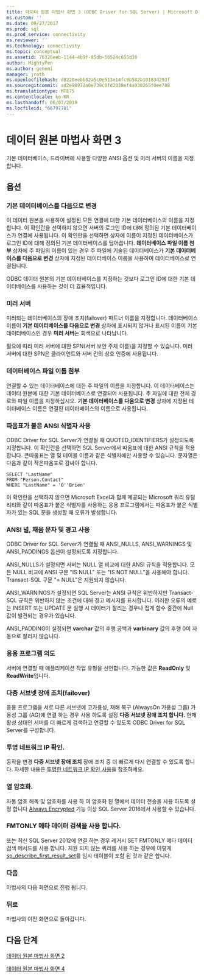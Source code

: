 ```yaml
---
title: 데이터 원본 마법사 화면 3 (ODBC Driver for SQL Server) | Microsoft Docs
ms.custom: ''
ms.date: 09/27/2017
ms.prod: sql
ms.prod_service: connectivity
ms.reviewer: ''
ms.technology: connectivity
ms.topic: conceptual
ms.assetid: 76326eeb-1144-4b9f-85db-50524c655d30
author: MightyPen
ms.author: genemi
manager: jroth
ms.openlocfilehash: d8220eebb82a5c0e513e14fc9b582b10183d293f
ms.sourcegitcommit: ad2e98972a0e739c0fd2038ef4a030265f0ee788
ms.translationtype: MTE75
ms.contentlocale: ko-KR
ms.lasthandoff: 06/07/2019
ms.locfileid: "66797781"
---
```

# <a name="data-source-wizard-screen-3"></a>데이터 원본 마법사 화면 3

기본 데이터베이스, 드라이버에 사용할 다양한 ANSI 옵션 및 미러 서버의 이름을 지정합니다.

## <a name="options"></a>옵션

### <a name="change-the-default-database-to"></a>기본 데이터베이스를 다음으로 변경

이 데이터 원본을 사용하여 설정된 모든 연결에 대한 기본 데이터베이스의 이름을 지정합니다. 이 확인란을 선택하지 않으면 서버의 로그인 ID에 대해 정의된 기본 데이터베이스가 연결에 사용됩니다. 이 확인란을 선택하면 상자에 이름이 지정된 데이터베이스가 로그인 ID에 대해 정의된 기본 데이터베이스를 덮어씁니다. **데이터베이스 파일 이름 첨부** 상자에 주 파일의 이름이 있는 경우 주 파일에 기술된 데이터베이스가 **기본 데이터베이스를 다음으로 변경** 상자에 지정된 데이터베이스 이름을 사용하여 데이터베이스로 연결됩니다.

ODBC 데이터 원본의 기본 데이터베이스를 지정하는 것보다 로그인 ID에 대한 기본 데이터베이스를 사용하는 것이 더 효율적입니다.

### <a name="mirror-server"></a>미러 서버

미러되는 데이터베이스의 장애 조치(failover) 파트너 이름을 지정합니다. 데이터베이스 이름이 **기본 데이터베이스를 다음으로 변경** 상자에 표시되지 않거나 표시된 이름이 기본 데이터베이스인 경우 **미러 서버**는 회색으로 나타납니다.

필요에 따라 미러 서버에 대한 SPN(서버 보안 주체 이름)을 지정할 수 있습니다. 미러 서버에 대한 SPN은 클라이언트와 서버 간의 상호 인증에 사용됩니다.

### <a name="attach-database-filename"></a>데이터베이스 파일 이름 첨부

연결할 수 있는 데이터베이스에 대한 주 파일의 이름을 지정합니다. 이 데이터베이스는 데이터 원본에 대한 기본 데이터베이스로 연결되어 사용됩니다. 주 파일에 대한 전체 경로와 파일 이름을 지정하십시오. **기본 데이터베이스를 다음으로 변경** 상자에 지정된 데이터베이스 이름은 연결된 데이터베이스의 이름으로 사용됩니다.

### <a name="use-ansi-quoted-identifiers"></a>따옴표가 붙은 ANSI 식별자 사용

ODBC Driver for SQL Server가 연결될 때 QUOTED_IDENTIFIERS가 설정되도록 지정합니다. 이 확인란을 선택하면 SQL Server에서 따옴표에 대한 ANSI 규칙을 적용합니다. 큰따옴표는 열 및 테이블 이름과 같은 식별자에만 사용할 수 있습니다. 문자열은 다음과 같이 작은따옴표로 감싸야 합니다.

```
SELECT "LastName"
FROM "Person.Contact"
WHERE "LastName" = 'O''Brien'
```

이 확인란을 선택하지 않으면 Microsoft Excel과 함께 제공되는 Microsoft 쿼리 유틸리티와 같이 따옴표가 붙은 식별자를 사용하는 응용 프로그램에서는 따옴표가 붙은 식별자가 있는 SQL 문을 생성할 때 오류가 발생합니다.

### <a name="use-ansi-nulls-paddings-and-warnings"></a>ANSI 널, 채움 문자 및 경고 사용

ODBC Driver for SQL Server가 연결될 때 ANSI_NULLS, ANSI_WARNINGS 및 ANSI_PADDINGS 옵션이 설정되도록 지정합니다.

ANSI_NULLS가 설정되면 서버는 NULL 열 비교에 대한 ANSI 규칙을 적용합니다. 모든 NULL 비교에 ANSI 구문 "IS NULL" 또는 "IS NOT NULL"을 사용해야 합니다. Transact-SQL 구문 "= NULL"은 지원되지 않습니다.

ANSI_WARNINGS가 설정되면 SQL Server는 ANSI 규칙은 위반하지만 Transact-SQL 규칙은 위반하지 않는 조건에 대해 경고 메시지를 표시합니다. 이러한 오류의 예로는 INSERT 또는 UPDATE 문 실행 시 데이터가 잘리는 경우나 집계 함수 중간에 Null 값이 발견되는 경우가 있습니다. 

ANSI_PADDING이 설정되면 **varchar** 값의 후행 공백과 **varbinary** 값의 후행 0이 자동으로 잘리지 않습니다.

### <a name="application-intent"></a>응용 프로그램 의도

서버에 연결할 때 애플리케이션 작업 유형을 선언합니다. 가능한 값은 **ReadOnly** 및 **ReadWrite**입니다.

### <a name="multi-subnet-failover"></a>다중 서브넷 장애 조치(failover)

응용 프로그램을 서로 다른 서브넷에 고가용성, 재해 복구 (AlwaysOn 가용성 그룹) 가용성 그룹 (AG)에 연결 하는 경우 사용 하도록 설정 **다중 서브넷 장애 조치 합니다.** 현재 활성 상태인 서버를 더 빠르게 검색하고 연결할 수 있도록 ODBC Driver for SQL Server를 구성합니다.

### <a name="transparent-network-ip-resolution"></a>투명 네트워크 IP 확인.

동작을 변경 **다중 서브넷 장애 조치** 장애 조치 중 더 빠르게 다시 연결할 수 있도록 합니다. 자세한 내용은 [투명한 네트워크 IP 확인 사용](../../../connect/odbc/using-transparent-network-ip-resolution.md)을 참조하세요.

### <a name="column-encryption"></a>열 암호화.

자동 암호 해독 및 암호화를 사용 하 여 암호화 된 열에서 데이터 전송을 사용 하도록 설정 합니다 [Always Encrypted](../../../connect/odbc/using-always-encrypted-with-the-odbc-driver.md) 기능 이상 SQL Server 2016에서 사용할 수 있습니다.

### <a name="use-fmtonly-metadata-discovery"></a>FMTONLY 메타 데이터 검색을 사용 합니다.

또는 최신 SQL Server 2012에 연결 하는 경우 레거시 SET FMTONLY 메타 데이터 검색 메서드를 사용 합니다. 지원 되지 않는 쿼리를 사용 하는 경우에 이렇게 [sp_describe_first_result_set](../../../relational-databases/system-stored-procedures/sp-describe-first-result-set-transact-sql.md)를 임시 테이블이 포함 된 것과 같은 합니다. 

### <a name="next"></a>다음

마법사의 다음 화면으로 진행 됩니다.

### <a name="back"></a>뒤로

마법사의 이전 화면으로 돌아갑니다.

## <a name="next-steps"></a>다음 단계

[데이터 원본 마법사 화면 2](../../../connect/odbc/windows/dsn-wizard-2.md)

[데이터 원본 마법사 화면 4](../../../connect/odbc/windows/dsn-wizard-4.md)
